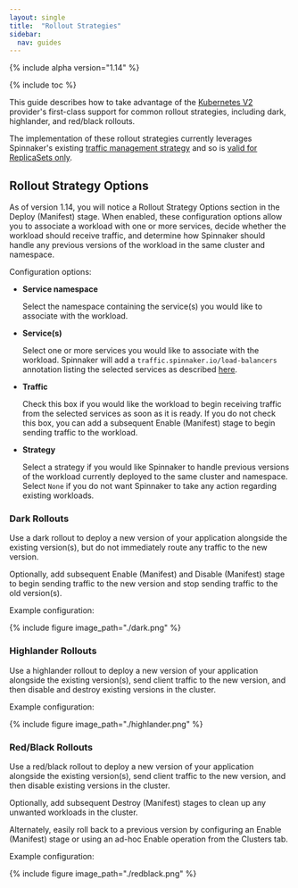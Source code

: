 ```yaml
---
layout: single
title:  "Rollout Strategies"
sidebar:
  nav: guides
---
```


{% include alpha version="1.14" %}

{% include toc %}

This guide describes how to take advantage of the
[Kubernetes V2](/setup/install/providers/kubernetes-v2) provider's first-class support
for common rollout strategies, including dark, highlander, and red/black rollouts.

The implementation of these rollout strategies currently leverages Spinnaker's existing
[traffic management strategy](/guides/user/kubernetes-v2/traffic-management/) and so is
[valid for ReplicaSets only](/guides/user/kubernetes-v2/traffic-management/#you-must-use-replica-sets).

## Rollout Strategy Options

As of version 1.14, you will notice a Rollout Strategy Options section in the Deploy (Manifest)
stage. When enabled, these configuration options allow you to associate a workload with one or
more services, decide whether the workload should receive traffic, and determine how Spinnaker
should handle any previous versions of the workload in the same cluster and namespace.

Configuration options:

- __Service namespace__

  Select the namespace containing the service(s) you would like to associate with the workload.
  
- __Service(s)__
  
  Select one or more services you would like to associate with the workload. Spinnaker will
  add a `traffic.spinnaker.io/load-balancers` annotation listing the selected services as
  described [here](/guides/user/kubernetes-v2/traffic-management/#attach-a-service-to-a-workload).
  
- __Traffic__

  Check this box if you would like the workload to begin receiving traffic from the selected
  services as soon as it is ready. If you do not check this box, you can add a subsequent
  Enable (Manifest) stage to begin sending traffic to the workload.
  
- __Strategy__

  Select a strategy if you would like Spinnaker to handle previous versions of the workload
  currently deployed to the same cluster and namespace. Select `None` if you do not want
  Spinnaker to take any action regarding existing workloads.  
     

### Dark Rollouts

Use a dark rollout to deploy a new version of your application alongside the existing version(s),
but do not immediately route any traffic to the new version.

Optionally, add subsequent Enable (Manifest) and Disable (Manifest) stage to begin sending traffic
to the new version and stop sending traffic to the old version(s).

Example configuration:

{%
  include
  figure
  image_path="./dark.png"
%}

### Highlander Rollouts

Use a highlander rollout to deploy a new version of your application alongside the existing
version(s), send client traffic to the new version, and then disable and destroy existing versions
in the cluster.

Example configuration:

{%
  include
  figure
  image_path="./highlander.png"
%}

### Red/Black Rollouts

Use a red/black rollout to deploy a new version of your application alongside the existing
version(s), send client traffic to the new version, and then disable existing versions
in the cluster.

Optionally, add subsequent Destroy (Manifest) stages to clean up any unwanted workloads in the
cluster.

Alternately, easily roll back to a previous version by configuring an Enable (Manifest) stage or
using an ad-hoc Enable operation from the Clusters tab.

Example configuration:

{%
  include
  figure
  image_path="./redblack.png"
%}
